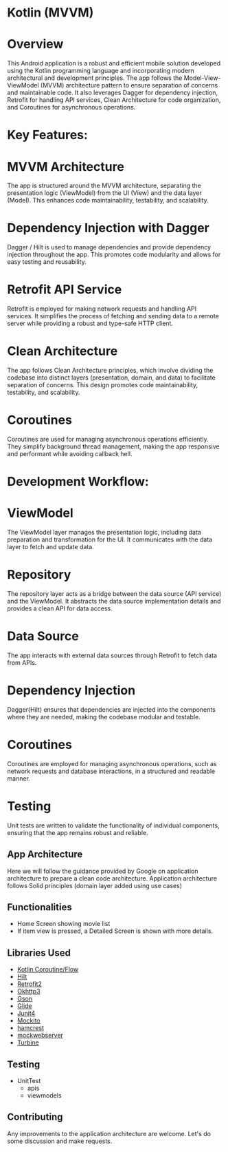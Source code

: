 # Kotlin (MVVM)
 
# Overview
This Android application is a robust and efficient mobile solution developed using the Kotlin programming language and incorporating modern architectural and development principles. The app follows the Model-View-ViewModel (MVVM) architecture pattern to ensure separation of concerns and maintainable code. It also leverages Dagger for dependency injection, Retrofit for handling API services, Clean Architecture for code organization, and Coroutines for asynchronous operations.

# Key Features:

# MVVM Architecture
The app is structured around the MVVM architecture, separating the presentation logic (ViewModel) from the UI (View) and the data layer (Model). This enhances code maintainability, testability, and scalability.

# Dependency Injection with Dagger
Dagger / Hilt is used to manage dependencies and provide dependency injection throughout the app. This promotes code modularity and allows for easy testing and reusability.

# Retrofit API Service
Retrofit is employed for making network requests and handling API services. It simplifies the process of fetching and sending data to a remote server while providing a robust and type-safe HTTP client.

# Clean Architecture
The app follows Clean Architecture principles, which involve dividing the codebase into distinct layers (presentation, domain, and data) to facilitate separation of concerns. This design promotes code maintainability, testability, and scalability.

# Coroutines
Coroutines are used for managing asynchronous operations efficiently. They simplify background thread management, making the app responsive and performant while avoiding callback hell.

# Development Workflow:

# ViewModel
The ViewModel layer manages the presentation logic, including data preparation and transformation for the UI. It communicates with the data layer to fetch and update data.

# Repository
The repository layer acts as a bridge between the data source (API service) and the ViewModel. It abstracts the data source implementation details and provides a clean API for data access.

# Data Source
The app interacts with external data sources through Retrofit to fetch data from APIs.

# Dependency Injection
Dagger(Hilt) ensures that dependencies are injected into the components where they are needed, making the codebase modular and testable.

# Coroutines
Coroutines are employed for managing asynchronous operations, such as network requests and database interactions, in a structured and readable manner.

# Testing
Unit tests are written to validate the functionality of individual components, ensuring that the app remains robust and reliable.


## App Architecture
Here we will follow the guidance provided by Google on application architecture  to prepare a clean code architecture. 
Application architecture follows Solid principles (domain layer added using use cases)



## Functionalities
* Home Screen showing movie list 
* If item view is pressed, a Detailed Screen is shown with more details.


## Libraries Used
* [Kotlin Coroutine/Flow](https://kotlinlang.org/docs/coroutines-overview.html)
* [Hilt](https://developer.android.com/training/dependency-injection/hilt-android)
* [Retrofit2](https://square.github.io/retrofit/)
* [Okhttp3](https://square.github.io/okhttp/4.x/okhttp/okhttp3/)
* [Gson](https://github.com/google/gson)
* [Glide](https://github.com/bumptech/glide)
* [Junit4](https://junit.org/junit4/)
* [Mockito](https://site.mockito.org/)
* [hamcrest](http://hamcrest.org/)
* [mockwebserver](https://github.com/square/okhttp/tree/master/mockwebserver)
* [Turbine](https://github.com/cashapp/turbine)

## Testing
* UnitTest
    * apis
    * viewmodels

## Contributing
Any improvements to the application architecture are welcome. Let's do some discussion and make requests. 
